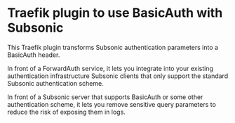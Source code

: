 # Traefik plugin to use BasicAuth with Subsonic

This Traefik plugin transforms Subsonic authentication parameters into a
BasicAuth header.

In front of a ForwardAuth service, it lets you integrate into your existing
authentication infrastructure Subsonic clients that only support the standard
Subsonic authentication scheme.

In front of a Subsonic server that supports BasicAuth or some other
authentication scheme, it lets you remove sensitive query parameters to
reduce the risk of exposing them in logs.
